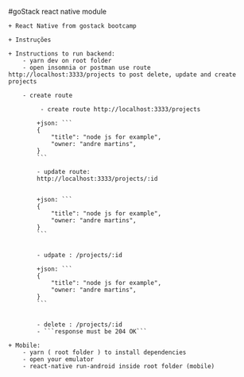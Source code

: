 #goStack react native module

    + React Native from gostack bootcamp 
    
    + Instruções

    + Instructions to run backend:
        - yarn dev on root folder
        - open insomnia or postman use route http://localhost:3333/projects to post delete, update and create projects
        
        - create route

             - create route http://localhost:3333/projects
            
            +json: ```
            {
                "title": "node js for example",
                "owner: "andre martins",
            }
            ```

            - update route:
            http://localhost:3333/projects/:id

            
            +json: ```
            {
                "title": "node js for example",
                "owner: "andre martins",
            }
            ```


            - udpate : /projects/:id            

            +json: ```
            {
                "title": "node js for example",
                "owner: "andre martins",
            }
            ```


            - delete : /projects/:id
            - ```response must be 204 OK```

    + Mobile:
        - yarn ( root folder ) to install dependencies
        - open your emulator
        - react-native run-android inside root folder (mobile)